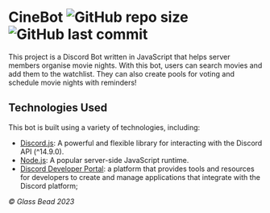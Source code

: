 # CineBot ![GitHub repo size](https://img.shields.io/github/repo-size/glass-bead/CineBot?logo=Github&&style=flat-square) ![GitHub last commit](https://img.shields.io/github/last-commit/glass-bead/CineBot?logo=Github&&style=flat-square)
This project is a Discord Bot written in JavaScript that helps server members organise movie nights. With this bot, users can search movies and add them to the watchlist. They can also create pools for voting and schedule movie nights with reminders!

## Technologies Used

This bot is built using a variety of technologies, including:

* [Discord.js](https://discord.js.org/): A powerful and flexible library for interacting with the Discord API (^14.9.0).
* [Node.js](https://nodejs.org/en/about): A popular server-side JavaScript runtime.
* [Discord Developer Portal](https://discord.com/developers/applications): a platform that provides tools and resources for developers to create and manage applications that integrate with the Discord platform;

*© Glass Bead 2023*
